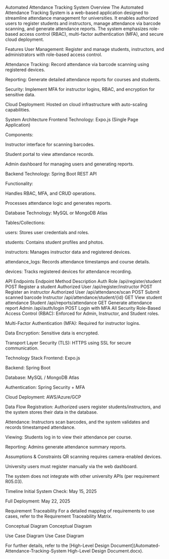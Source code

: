 Automated Attendance Tracking System
Overview
The Automated Attendance Tracking System is a web-based application designed to streamline attendance management for universities. It enables authorized users to register students and instructors, manage attendance via barcode scanning, and generate attendance reports. The system emphasizes role-based access control (RBAC), multi-factor authentication (MFA), and secure cloud deployment.

Features
User Management: Register and manage students, instructors, and administrators with role-based access control.

Attendance Tracking: Record attendance via barcode scanning using registered devices.

Reporting: Generate detailed attendance reports for courses and students.

Security: Implement MFA for instructor logins, RBAC, and encryption for sensitive data.

Cloud Deployment: Hosted on cloud infrastructure with auto-scaling capabilities.

System Architecture
Frontend
Technology: Expo.js (Single Page Application)

Components:

Instructor interface for scanning barcodes.

Student portal to view attendance records.

Admin dashboard for managing users and generating reports.

Backend
Technology: Spring Boot REST API

Functionality:

Handles RBAC, MFA, and CRUD operations.

Processes attendance logic and generates reports.

Database
Technology: MySQL or MongoDB Atlas

Tables/Collections:

users: Stores user credentials and roles.

students: Contains student profiles and photos.

instructors: Manages instructor data and registered devices.

attendance_logs: Records attendance timestamps and course details.

devices: Tracks registered devices for attendance recording.

API Endpoints
Endpoint	Method	Description	Auth Role
/api/register/student	POST	Register a student	Authorized User
/api/register/instructor	POST	Register an instructor	Authorized User
/api/attendance/scan	POST	Submit scanned barcode	Instructor
/api/attendance/student/{id}	GET	View student attendance	Student
/api/reports/attendance	GET	Generate attendance report	Admin
/api/auth/login	POST	Login with MFA	All
Security
Role-Based Access Control (RBAC): Enforced for Admin, Instructor, and Student roles.

Multi-Factor Authentication (MFA): Required for instructor logins.

Data Encryption: Sensitive data is encrypted.

Transport Layer Security (TLS): HTTPS using SSL for secure communication.

Technology Stack
Frontend: Expo.js

Backend: Spring Boot

Database: MySQL / MongoDB Atlas

Authentication: Spring Security + MFA

Cloud Deployment: AWS/Azure/GCP

Data Flow
Registration: Authorized users register students/instructors, and the system stores their data in the database.

Attendance: Instructors scan barcodes, and the system validates and records timestamped attendance.

Viewing: Students log in to view their attendance per course.

Reporting: Admins generate attendance summary reports.

Assumptions & Constraints
QR scanning requires camera-enabled devices.

University users must register manually via the web dashboard.

The system does not integrate with other university APIs (per requirement R05.03).

Timeline
Initial System Check: May 15, 2025

Full Deployment: May 22, 2025

Requirement Traceability
For a detailed mapping of requirements to use cases, refer to the Requirement Traceability Matrix.

Conceptual Diagram
Conceptual Diagram

Use Case Diagram
Use Case Diagram

For further details, refer to the [High-Level Design Document](Automated-Attendance-Tracking-System High-Level Design Document.docx).


